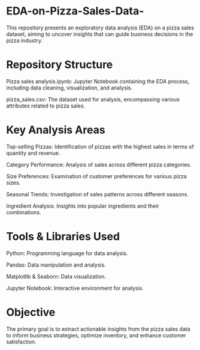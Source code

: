 # EDA-on-Pizza-Sales-Data-

This repository presents an exploratory data analysis (EDA) on a pizza sales dataset, aiming to uncover insights that can guide business decisions in the pizza industry.

# Repository Structure

Pizza sales analysis.ipynb: Jupyter Notebook containing the EDA process, including data cleaning, visualization, and analysis.

pizza_sales.csv: The dataset used for analysis, encompassing various attributes related to pizza sales.

# Key Analysis Areas

Top-selling Pizzas: Identification of pizzas with the highest sales in terms of quantity and revenue.

Category Performance: Analysis of sales across different pizza categories.

Size Preferences: Examination of customer preferences for various pizza sizes.

Seasonal Trends: Investigation of sales patterns across different seasons.

Ingredient Analysis: Insights into popular ingredients and their combinations.

# Tools & Libraries Used

Python: Programming language for data analysis.

Pandas: Data manipulation and analysis.

Matplotlib & Seaborn: Data visualization.

Jupyter Notebook: Interactive environment for analysis.

# Objective

The primary goal is to extract actionable insights from the pizza sales data to inform business strategies, optimize inventory, and enhance customer satisfaction.
